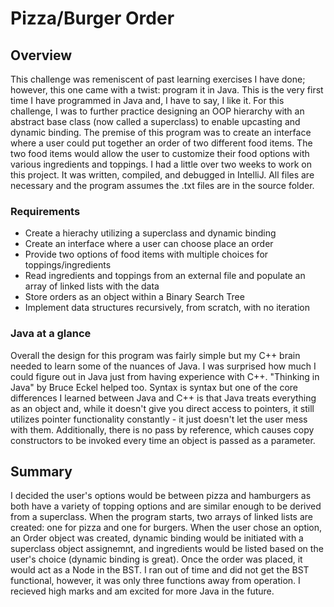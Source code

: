 # Pizza/Burger Order

## Overview
This challenge was remeniscent of past learning exercises I have done; however, this one came with a twist: program it in Java. This is the very first time I have programmed in Java and, I have to say, I like it. For this challenge, I was to further practice designing an OOP hierarchy with an abstract base class (now called a superclass) to enable upcasting and dynamic binding. The premise of this program was to create an interface where a user could put together an order of two different food items. The two food items would allow the user to customize their food options with various ingredients and toppings. I had a little over two weeks to work on this project. It was written, compiled, and debugged in IntelliJ. All files are necessary and the program assumes the .txt files are in the source folder.

### Requirements
- Create a hierachy utilizing a superclass and dynamic binding
- Create an interface where a user can choose place an order
- Provide two options of food items with multiple choices for toppings/ingredients
- Read ingredients and toppings from an external file and populate an array of linked lists with the data
- Store orders as an object within a Binary Search Tree
- Implement data structures recursively, from scratch, with no iteration

### Java at a glance
Overall the design for this program was fairly simple but my C++ brain needed to learn some of the nuances of Java. I was surprised how much I could figure out in Java just from having experience with C++. "Thinking in Java" by Bruce Eckel helped too. Syntax is syntax but one of the core differences I learned between Java and C++ is that Java treats everything as an object and, while it doesn't give you direct access to pointers, it still utilizes pointer functionality constantly - it just doesn't let the user mess with them. Additionally, there is no pass by reference, which causes copy constructors to be invoked every time an object is passed as a parameter. 

## Summary
I decided the user's options would be between pizza and hamburgers as both have a variety of topping options and are similar enough to be derived from a superclass. When the program starts, two arrays of linked lists are created: one for pizza and one for burgers. When the user chose an option, an Order object was created, dynamic binding would be initiated with a superclass object assignemnt, and ingredients would be listed based on the user's choice (dynamic binding is great). Once the order was placed, it would act as a Node in the BST. I ran out of time and did not get the BST functional, however, it was only three functions away from operation. I recieved high marks and am excited for more Java in the future.
